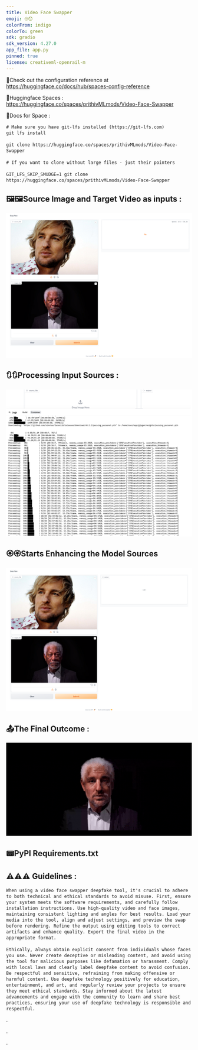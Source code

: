```yaml
---
title: Video Face Swapper
emoji: 🙄😯
colorFrom: indigo
colorTo: green
sdk: gradio
sdk_version: 4.27.0
app_file: app.py
pinned: true
license: creativeml-openrail-m
---
```


🚀Check out the configuration reference at https://huggingface.co/docs/hub/spaces-config-reference

🚀Huggingface Spaces : https://huggingface.co/spaces/prithivMLmods/Video-Face-Swapper

🚀Docs for Space : 

    # Make sure you have git-lfs installed (https://git-lfs.com)
    git lfs install
    
    git clone https://huggingface.co/spaces/prithivMLmods/Video-Face-Swapper
    
    # If you want to clone without large files - just their pointers
    
    GIT_LFS_SKIP_SMUDGE=1 git clone https://huggingface.co/spaces/prithivMLmods/Video-Face-Swapper

## 🖼️🖼️Source Image and Target Video as inputs : 

![row01](assets/roop0.png)


## 🔃🔃Processing Input Sources : 

![row01](assets/roopee.png)

## 🏵️🏵️Starts Enhancing the Model Sources

![row01](assets/roop1.png)

## 📤The Final Outcome :

![row01](assets/roopy.gif)

## 📟PyPI Requirements.txt

## ⚠️⚠️⚠️ Guidelines :

    When using a video face swapper deepfake tool, it's crucial to adhere to both technical and ethical standards to avoid misuse. First, ensure your system meets the software requirements, and carefully follow installation instructions. Use high-quality video and face images, maintaining consistent lighting and angles for best results. Load your media into the tool, align and adjust settings, and preview the swap before rendering. Refine the output using editing tools to correct artifacts and enhance quality. Export the final video in the appropriate format.
    
    Ethically, always obtain explicit consent from individuals whose faces you use. Never create deceptive or misleading content, and avoid using the tool for malicious purposes like defamation or harassment. Comply with local laws and clearly label deepfake content to avoid confusion. Be respectful and sensitive, refraining from making offensive or harmful content. Use deepfake technology positively for education, entertainment, and art, and regularly review your projects to ensure they meet ethical standards. Stay informed about the latest advancements and engage with the community to learn and share best practices, ensuring your use of deepfake technology is responsible and respectful.


.

.

.

